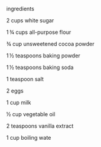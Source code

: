 ingredients


2 cups white sugar

1 ¾ cups all-purpose flour

¾ cup unsweetened cocoa powder

1 ½ teaspoons baking powder

1 ½ teaspoons baking soda

1 teaspoon salt

2 eggs

1 cup milk

½ cup vegetable oil

2 teaspoons vanilla extract

1 cup boiling wate